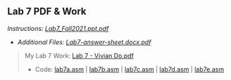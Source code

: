 ## Lab 7 PDF & Work

*Instructions: [Lab7_Fall2021.ppt.pdf](https://github.com/odnaiviv/CSC3210/blob/main/Labs/Lab%2007/Lab7_Fall2021.ppt.pdf)*

* *Additional Files: [Lab7-answer-sheet.docx.pdf](https://github.com/odnaiviv/CSC3210/blob/main/Labs/Lab%2007/Lab7-answer-sheet.docx.pdf)*

>My Lab 7 Work: [Lab 7 - Vivian Do.pdf](https://github.com/odnaiviv/CSC3210/blob/main/Labs/Lab%2007/Lab%207%20-%20Vivian%20Do.pdf)
>* Code: [lab7a.asm](https://github.com/odnaiviv/CSC3210/blob/main/Labs/Lab%2007/lab7a.asm) | [lab7b.asm](https://github.com/odnaiviv/CSC3210/blob/main/Labs/Lab%2007/lab7b.asm) | [lab7c.asm](https://github.com/odnaiviv/CSC3210/blob/main/Labs/Lab%2007/lab7c.asm) | [lab7d.asm](https://github.com/odnaiviv/CSC3210/blob/main/Labs/Lab%2007/lab7d.asm) | [lab7e.asm](https://github.com/odnaiviv/CSC3210/blob/main/Labs/Lab%2007/lab7e.asm)
